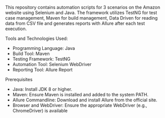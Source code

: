 
This repository contains automation scripts for 3 scenarios on the Amazon website using Selenium and Java. The framework utilizes TestNG for test case management, 
Maven for build management,
Data Driven for reading data from CSV file
and generates reports with Allure after each test execution.


Tools and Technologies Used: 

- Programming Language: Java
- Build Tool: Maven
- Testing Framework: TestNG
- Automation Tool: Selenium WebDriver
- Reporting Tool: Allure Report

Prerequisites
- Java: Install JDK 8 or higher.
- Maven: Ensure Maven is installed and added to the system PATH.
- Allure Commandline: Download and install Allure from the official site.
- Browser and WebDriver: Ensure the appropriate WebDriver (e.g., ChromeDriver) is available

